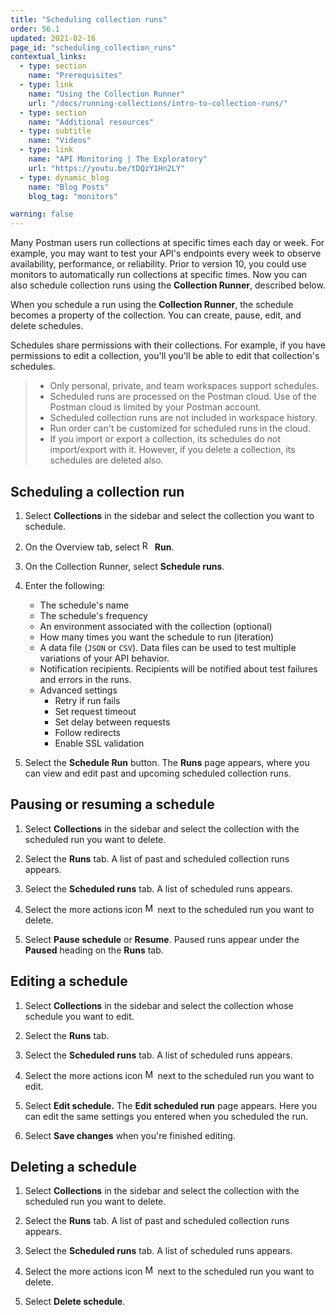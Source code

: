 ```yaml
---
title: "Scheduling collection runs"
order: 56.1
updated: 2021-02-16
page_id: "scheduling_collection_runs"
contextual_links:
  - type: section
    name: "Prerequisites"
  - type: link
    name: "Using the Collection Runner"
    url: "/docs/running-collections/intro-to-collection-runs/"
  - type: section
    name: "Additional resources"
  - type: subtitle
    name: "Videos"
  - type: link
    name: "API Monitoring | The Exploratory"
    url: "https://youtu.be/tDQzY1Hn2LY"
  - type: dynamic_blog
    name: "Blog Posts"
    blog_tag: "monitors"

warning: false
---
```


Many Postman users run collections at specific times each day or week. For example, you may want to test your API's endpoints every week to observe availability, performance, or reliability. Prior to version 10, you could use monitors to automatically run collections at specific times. Now you can also schedule collection runs using the **Collection Runner**, described below.

When you schedule a run using the **Collection Runner**, the schedule becomes a property of the collection. You can create, pause, edit, and delete schedules.

Schedules share permissions with their collections. For example, if you have permissions to edit a collection, you'll you'll be able to edit that collection's schedules.

> * Only personal, private, and team workspaces support schedules.
> * Scheduled runs are processed on the Postman cloud. Use of the Postman cloud is limited by  your Postman account.
> * Scheduled collection runs are not included in workspace history.
> * Run order can't be customized for scheduled runs in the cloud.
> * If you import or export a collection, its schedules do not import/export with it. However, if you delete a collection, its schedules are deleted also.

## Scheduling a collection run

1. Select **Collections** in the sidebar and select the collection you want to schedule.

1. On the Overview tab, select <img alt="Runner icon" src="https://assets.postman.com/postman-docs/icon-runner-v9.jpg#icon" width="16px"> **Run**.

1. On the Collection Runner, select **Schedule runs**.

1. Enter the following:
    * The schedule's name
    * The schedule's frequency
    * An environment associated with the collection (optional)
    * How many times you want the schedule to run (iteration)
    * A data file (`JSON` or `CSV`). Data files can be used to test multiple variations of your API behavior.
    * Notification recipients. Recipients will be notified about test failures and errors in the runs.
    * Advanced settings
      * Retry if run fails
      * Set request timeout
      * Set delay between requests
      * Follow redirects
      * Enable SSL validation

1. Select the **Schedule Run** button. The **Runs** page appears, where you can view and edit past and upcoming scheduled collection runs.

## Pausing or resuming a schedule

1. Select **Collections** in the sidebar and select the collection with the scheduled run you want to delete.

1. Select the **Runs** tab. A list of past and scheduled collection runs appears.

1. Select the **Scheduled runs** tab. A list of scheduled runs appears.

1. Select the more actions icon <img alt="More actions icon" src="https://assets.postman.com/postman-docs/icon-more-actions-v9.jpg#icon" width="16px"> next to the scheduled run you want to delete.

1. Select **Pause schedule** or **Resume**. Paused runs appear under the **Paused** heading on the **Runs** tab.

## Editing a schedule

1. Select **Collections** in the sidebar and select the collection whose schedule you want to edit.

1. Select the **Runs** tab.

1. Select the **Scheduled runs** tab. A list of scheduled runs appears.

1. Select the more actions icon <img alt="More actions icon" src="https://assets.postman.com/postman-docs/icon-more-actions-v9.jpg#icon" width="16px"> next to the scheduled run you want to edit.

1. Select **Edit schedule.** The **Edit scheduled run** page appears. Here you can edit the same settings you entered when you scheduled the run.

1. Select **Save changes** when you're finished editing.

## Deleting a schedule

1. Select **Collections** in the sidebar and select the collection with the scheduled run you want to delete.

1. Select the **Runs** tab. A list of past and scheduled collection runs appears.

1. Select the **Scheduled runs** tab. A list of scheduled runs appears.

1. Select the more actions icon <img alt="More actions icon" src="https://assets.postman.com/postman-docs/icon-more-actions-v9.jpg#icon" width="16px"> next to the scheduled run you want to delete.

1. Select **Delete schedule**.
